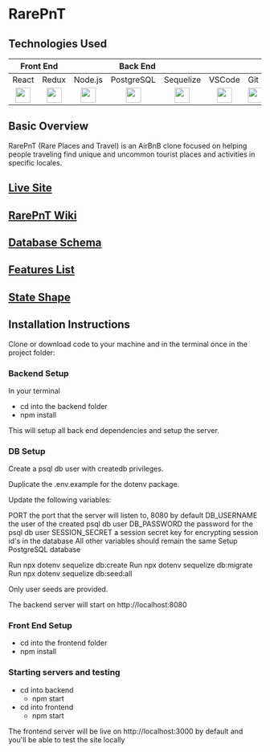 # RarePnT

## Technologies Used

<table>
    <thead>
        <tr>
            <th colspan='2'>Front End</th>
            <th colspan='3'>Back End</th>
            <th colspan='5'>Misc</th>
        </tr>
    </thead>
    <tbody>
        <tr>
            <td>React</td>
            <td>Redux</td>
            <td>Node.js</td>
            <td>PostgreSQL</td>
            <td>Sequelize</td>
            <td>VSCode</td>
            <td>Git</td>
            <td>Heroku</td>
            <td>Figma</td>
            <td>Illustrator</td>
        </tr>
        <tr width=10%>
            <td style='text-align:center'><a href='https://reactjs.org/'><img src="https://cdn.jsdelivr.net/gh/devicons/devicon/icons/react/react-original.svg" width="30"  /></a></td>
            <td style='text-align:center'><a href='https://redux.js.org/'><img src="https://cdn.jsdelivr.net/gh/devicons/devicon/icons/redux/redux-original.svg" width="30" /></a></td>
            <td style='text-align:center'><a href='https://nodejs.org/en/'><img src="https://cdn.jsdelivr.net/gh/devicons/devicon/icons/nodejs/nodejs-original.svg" width="30"  /></a></td>
            <td style='text-align:center' ><a href='https://www.postgresql.org/'><img src="https://cdn.jsdelivr.net/gh/devicons/devicon/icons/postgresql/postgresql-original.svg" width="30"  /></a></td>
            <td style='text-align:center'><a href='https://sequelize.org/v5/'><img src="https://cdn.jsdelivr.net/gh/devicons/devicon/icons/sequelize/sequelize-original.svg" width="30" /></a></td>
            <td style='text-align:center'><a href='https://code.visualstudio.com/'><img src="https://cdn.jsdelivr.net/gh/devicons/devicon/icons/vscode/vscode-original.svg" width="30" /></a></td>
            <td style='text-align:center'><a href='https://git-scm.com/'><img src="https://cdn.jsdelivr.net/gh/devicons/devicon/icons/git/git-original.svg" width="30" /></a></td>
            <td style='text-align:center'><a href='https://www.heroku.com/'><img src="https://cdn.jsdelivr.net/gh/devicons/devicon/icons/heroku/heroku-original.svg" width="30"  /></a></td>
            <td style='text-align:center'><a href='https://www.figma.com/'><img src="https://cdn.jsdelivr.net/gh/devicons/devicon/icons/figma/figma-original.svg" width="30" /></a></td>
            <td style='text-align:center'><a href='https://www.adobe.com/products/illustrator.html'><img src="https://cdn.jsdelivr.net/gh/devicons/devicon/icons/illustrator/illustrator-plain.svg" width="30" /></a></td>
        </tr>
    </tbody>
</table>

## Basic Overview

RarePnT (Rare Places and Travel) is an AirBnB clone focused on helping people traveling find unique and uncommon tourist places and activities in specific locales.

## [Live Site](https://rarepnt.herokuapp.com)

## [RarePnT Wiki](https://github.com/Dave89rr/RarePnT/wiki/)

## [Database Schema](https://github.com/Dave89rr/RarePnT/wiki/Database-Schema)

## [Features List](https://github.com/Dave89rr/RarePnT/wiki/Features-List)

## [State Shape](https://github.com/Dave89rr/RarePnT/wiki/State-Shape)

## Installation Instructions

Clone or download code to your machine and in the terminal once in the project folder:

### Backend Setup

In your terminal

- cd into the backend folder
- npm install

This will setup all back end dependencies and setup the server.

### DB Setup

Create a psql db user with createdb privileges.

Duplicate the .env.example for the dotenv package.

Update the following variables:

PORT the port that the server will listen to, 8080 by default
DB_USERNAME the user of the created psql db user
DB_PASSWORD the password for the psql db user
SESSION_SECRET a session secret key for encrypting session id's in the database
All other variables should remain the same
Setup PostgreSQL database

Run npx dotenv sequelize db:create
Run npx dotenv sequelize db:migrate
Run npx dotenv sequelize db:seed:all

Only user seeds are provided.

The backend server will start on http://localhost:8080

### Front End Setup

- cd into the frontend folder
- npm install

### Starting servers and testing

- cd into backend
  - npm start
- cd into frontend
  - npm start

The frontend server will be live on http://localhost:3000 by default and you'll be able to test the site locally
